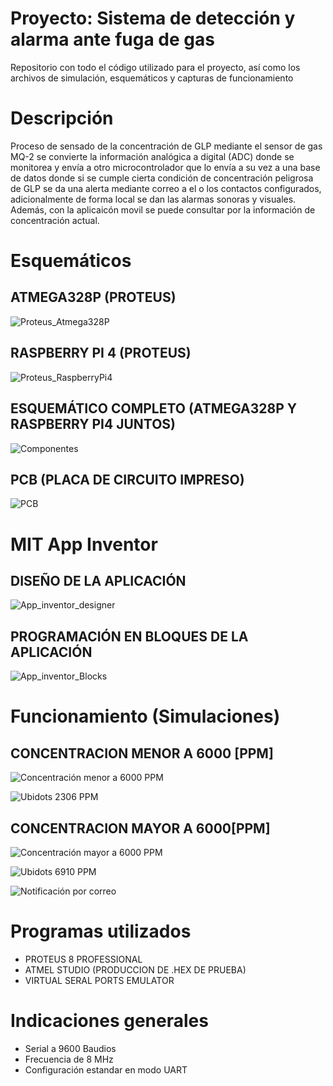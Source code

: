# Proyecto: Sistema de detección y alarma ante fuga de gas
Repositorio con todo el código utilizado para el proyecto, así como los archivos de simulación, esquemáticos y capturas de funcionamiento
# Descripción
Proceso de sensado de la concentración de GLP mediante el sensor de gas MQ-2 se convierte la información analógica a digital (ADC) donde se monitorea y envía a otro microcontrolador que lo envía  a su vez a una base de datos donde si se cumple cierta condición de concentración peligrosa de GLP se da una alerta mediante correo a el o los contactos configurados, adicionalmente de forma local se dan las alarmas sonoras y visuales. Además, con la aplicaicón movil se puede consultar por la información de concentración actual.
# Esquemáticos

## ATMEGA328P (PROTEUS)

![Proteus_Atmega328P](https://user-images.githubusercontent.com/89809182/150249223-a9a82c03-db6e-4e3f-96e3-ba627c54beee.JPG)

## RASPBERRY PI 4 (PROTEUS)

![Proteus_RaspberryPi4](https://user-images.githubusercontent.com/89809182/150249245-3df12490-9ab0-4cc7-9f15-3ff802ab8145.JPG)

## ESQUEMÁTICO COMPLETO (ATMEGA328P Y RASPBERRY PI4 JUNTOS)

![Componentes](https://user-images.githubusercontent.com/64044895/150248963-5c36fd1f-796c-4cfc-a283-6c30e9e1a3a8.png)

## PCB (PLACA DE CIRCUITO IMPRESO)

![PCB](https://user-images.githubusercontent.com/64044895/149861771-b11b0451-07d5-4136-aa02-7eb56bf832ba.png)

# MIT App Inventor

## DISEÑO DE LA APLICACIÓN

![App_inventor_designer](https://user-images.githubusercontent.com/89809182/150061427-fdcec9fe-dfcf-4401-9c76-4183adcef6c7.JPG)

## PROGRAMACIÓN EN BLOQUES DE LA APLICACIÓN

![App_inventor_Blocks](https://user-images.githubusercontent.com/89809182/150061423-c9ed1e6c-01f4-4edc-a861-1e3b16cb3298.JPG)

# Funcionamiento (Simulaciones)

## CONCENTRACION MENOR A 6000 [PPM]

![Concentración menor a 6000 PPM](https://user-images.githubusercontent.com/89809182/150261222-e74e3abd-7b20-440f-ae39-fa1d0ced272a.jpeg)

![Ubidots 2306  PPM](https://user-images.githubusercontent.com/89809182/150261230-77dc0609-df8b-4a9e-9d43-c7acd44c9675.jpeg)

## CONCENTRACION MAYOR A 6000[PPM]

![Concentración mayor a 6000  PPM](https://user-images.githubusercontent.com/89809182/150261287-d109bdff-7d34-4f57-8c65-efcc766124c4.jpeg)

![Ubidots 6910  PPM](https://user-images.githubusercontent.com/89809182/150261289-ff96cc27-d9ea-4ef0-9a27-08f55b1c2f41.jpeg)

![Notificación por correo](https://user-images.githubusercontent.com/89809182/150261568-79e4e3ec-fa7c-47d2-89f2-a8f6aafde9b0.jpeg)


# Programas utilizados
- PROTEUS 8 PROFESSIONAL
- ATMEL STUDIO (PRODUCCION DE .HEX DE PRUEBA)
- VIRTUAL SERAL PORTS EMULATOR
# Indicaciones generales
- Serial a 9600 Baudios
- Frecuencia de 8 MHz
- Configuración estandar en modo UART
